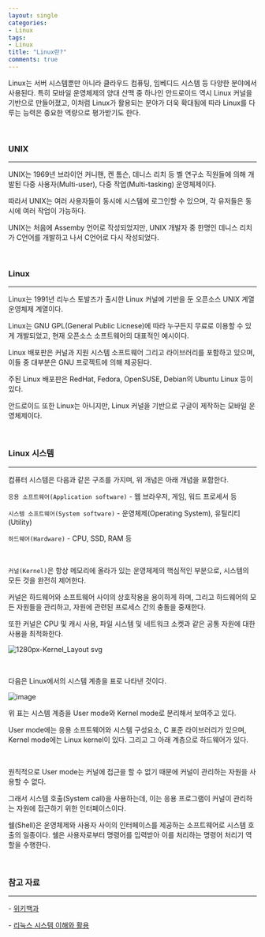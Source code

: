 ```yaml
---
layout: single
categories:
- Linux
tags:
- Linux
title: "Linux란?"
comments: true
---
```


 Linux는 서버 시스템뿐만 아니라 클라우드 컴퓨팅, 임베디드 시스템 등 다양한 분야에서 사용된다. 특히 모바일 운영체제의 양대 산맥 중 하나인 안드로이드 역시 Linux 커널을 기반으로 만들어졌고, 이처럼 Linux가 활용되는 분야가 더욱 확대됨에 따라 Linux를 다루는 능력은 중요한 역량으로 평가받기도 한다.

<br>

### UNIX

<hr/>

UNIX는 1969년 브라이언 커니핸, 켄 톰슨, 데니스 리치 등 벨 연구소 직원들에 의해 개발된  다중 사용자(Multi-user), 다중 작업(Multi-tasking) 운영체제이다.

따라서 UNIX는 여러 사용자들이 동시에 시스템에 로그인할 수 있으며, 각 유저들은 동시에 여러 작업이 가능하다.

UNIX는 처음에 Assemby 언어로 작성되었지만, UNIX 개발자 중 한명인 데니스 리치가 C언어를 개발하고 나서 C언어로 다시 작성되었다.

<br>

### Linux

<hr/>

Linux는 1991년 리누스 토발즈가 출시한 Linux 커널에 기반을 둔 오픈소스 UNIX 계열 운영체제 계열이다.

Linux는 GNU GPL(General Public Licnese)에 따라 누구든지 무료로 이용할 수 있게 개발되었고, 현재 오픈소스 소프트웨어의 대표적인 예시이다.

Linux 배포판은 커널과 지원 시스템 소프트웨어 그리고 라이브러리를 포함하고 있으며, 이들 중 대부분은 GNU 프로젝트에 의해 제공된다.

주된 Linux 배포판은 RedHat, Fedora, OpenSUSE, Debian의 Ubuntu Linux 등이 있다.

안드로이드 또한 Linux는 아니지만, Linux 커널을 기반으로 구글이 제작하는 모바일 운영체제이다.

<br>

### Linux 시스템

<hr/>

컴퓨터 시스템은 다음과 같은 구조를 가지며, 위 개념은 아래 개념을 포함한다.

`응용 소프트웨어(Application software)` - 웹 브라우저, 게임, 워드 프로세서 등

`시스템 소프트웨어(System software)` - 운영체제(Operating System), 유틸리티(Utility)

`하드웨어(Hardware)` - CPU, SSD, RAM 등

<br>

`커널(Kernel)`은 항상 메모리에 올라가 있는 운영체제의 핵심적인 부분으로, 시스템의 모든 것을 완전히 제어한다.

커널은 하드웨어와 소프트웨어 사이의 상호작용을 용이하게 하며, 그리고 하드웨어의 모든 자원들을 관리하고, 자원에 관련된 프로세스 간의 충돌을 중재한다.

또한 커널은 CPU 및 캐시 사용, 파일 시스템 및 네트워크 소켓과 같은 공통 자원에 대한 사용을 최적화한다.

![1280px-Kernel_Layout svg](https://user-images.githubusercontent.com/90020593/230552175-b1962df2-c4a8-42dd-aba3-fb18436f16bd.png)

<br>

다음은 Linux에서의 시스템 계층을 표로 나타낸 것이다.

![image](https://user-images.githubusercontent.com/90020593/230564966-49f80b14-e68a-4f53-9779-25bdce124ef8.png)

위 표는 시스템 계층을 User mode와 Kernel mode로 분리해서 보여주고 있다.

User mode에는 응용 소프트웨어와 시스템 구성요소, C 표준 라이브러리가 있으며, Kernel mode에는 Linux kernel이 있다. 그리고 그 아래 계층으로 하드웨어가 있다.

<br>

원칙적으로 User mode는 커널에 접근을 할 수 없기 때문에 커널이 관리하는 자원을 사용할 수 없다.

그래서 시스템 호출(System call)을 사용하는데, 이는 응용 프로그램이 커널이 관리하는 자원에 접근하기 위한 인터페이스이다.

쉘(Shell)은 운영체제와 사용자 사이의 인터페이스를 제공하는 소프트웨어로 시스템 호출의 일종이다. 쉘은 사용자로부터 명령어를 입력받아 이를 처리하는 명령어 처리기 역할을 수행한다.

<br>

### 참고 자료

<hr/>

 \- [위키백과](https://en.wikipedia.org/wiki/Kernel_(operating_system))

 \- [리눅스 시스템 이해와 활용](https://www.gjudec.com/content/61c55674192e57261ef25238)